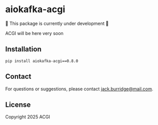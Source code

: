# aiokafka-acgi

:construction: This package is currently under development :construction:

ACGI will be here very soon

## Installation

```
pip install aiokafka-acgi==0.8.0
```

## Contact

For questions or suggestions, please contact [jack.burridge@mail.com](mailto:jack.burridge@mail.com).

## License

Copyright 2025 ACGI
